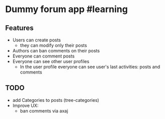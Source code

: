 # Dummy forum app #learning

## Features
- Users can create posts
  - they can modify only their posts
- Authors can ban comments on their posts  
- Everyone can comment posts
- Everyone can see other user profiles
  - In the user profile everyone can see user's last activities: posts and comments

## TODO
- add Categories to posts (tree-categories)
- Improve UX: 
  - ban comments via axaj